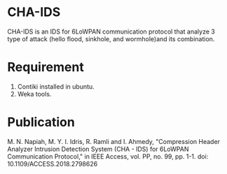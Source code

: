 # CHA-IDS

CHA-IDS is an IDS for 6LoWPAN communication protocol that analyze 3 type of attack (hello flood, sinkhole, and wormhole)and its 
combination.

# Requirement
1. Contiki installed in ubuntu.
2. Weka tools.

# Publication
M. N. Napiah, M. Y. I. Idris, R. Ramli and I. Ahmedy, "Compression Header Analyzer Intrusion Detection System (CHA - IDS) for 6LoWPAN Communication Protocol," in IEEE Access, vol. PP, no. 99, pp. 1-1.
doi: 10.1109/ACCESS.2018.2798626

